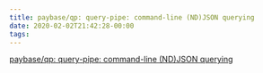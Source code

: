```yaml
---
title: paybase/qp: query-pipe: command-line (ND)JSON querying
date: 2020-02-02T21:42:28-00:00
tags:
---
```


[paybase/qp: query-pipe: command-line (ND)JSON querying](https://github.com/paybase/qp)
